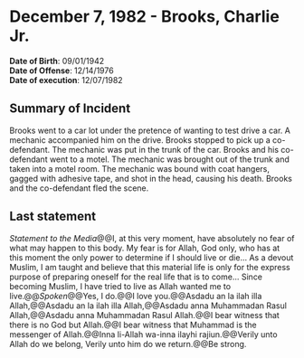 # December 7, 1982 - Brooks, Charlie Jr.

**Date of Birth**: 09/01/1942<br/>
**Date of Offense**: 12/14/1976<br/>
**Date of execution**: 12/07/1982<br/>

## Summary of Incident
Brooks went to a car lot under the pretence of wanting to test drive a car. A mechanic accompanied him on the drive. Brooks stopped to pick up a co-defendant. The mechanic was put in the trunk of the car. Brooks and his co-defendant went to a motel. The mechanic was brought out of the trunk and taken into a motel room. The mechanic was bound with coat hangers, gagged with adhesive tape, and shot in the head, causing his death. Brooks and the co-defendant fled the scene.

## Last statement
*Statement to the Media*@@I, at this very moment, have absolutely no fear of what may happen to this body. My fear is for Allah, God only, who has at this moment the only power to determine if I should live or die... As a devout Muslim, I am taught and believe that this material life is only for the express purpose of preparing oneself for the real life that is to come... Since becoming Muslim, I have tried to live as Allah wanted me to live.@@*Spoken*@@Yes, I do.@@I love you.@@Asdadu an la ilah illa Allah,@@Asdadu an la ilah illa Allah,@@Asdadu anna Muhammadan Rasul Allah,@@Asdadu anna Muhammadan Rasul Allah.@@I bear witness that there is no God but Allah.@@I bear witness that Muhammad is the messenger of Allah.@@Inna li-Allah wa-inna ilayhi rajiun.@@Verily unto Allah do we belong, Verily unto him do we return.@@Be strong.